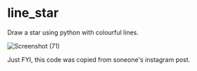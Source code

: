 # line_star
Draw a star using python with colourful lines.

![Screenshot (71)](https://user-images.githubusercontent.com/62065747/144713499-083308cc-b64d-46ef-a791-499d7d16b665.png)

Just FYI, this code was copied from soneone's instagram post.
